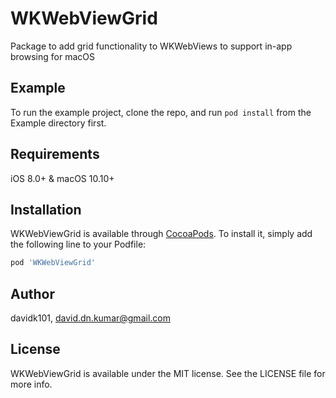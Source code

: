 # WKWebViewGrid
Package to add grid functionality to WKWebViews to support in-app browsing for macOS

## Example

To run the example project, clone the repo, and run `pod install` from the Example directory first.

## Requirements
iOS 8.0+ & macOS 10.10+

## Installation

WKWebViewGrid is available through [CocoaPods](https://cocoapods.org). To install
it, simply add the following line to your Podfile:

```ruby
pod 'WKWebViewGrid'
```

## Author

davidk101, david.dn.kumar@gmail.com

## License

WKWebViewGrid is available under the MIT license. See the LICENSE file for more info.
